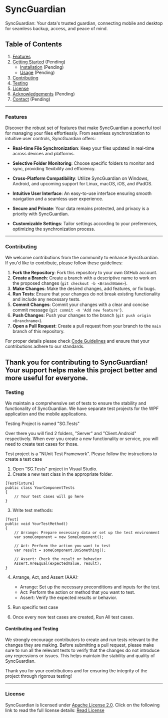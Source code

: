 # SyncGuardian
SyncGuardian: Your data's trusted guardian, connecting mobile and desktop for seamless backup, access, and peace of mind.

## Table of Contents

1. [Features](#features)
2. [Getting Started](#getting-started) (Pending)
   - [Installation](#installation) (Pending)
   - [Usage](#usage) (Pending)
3. [Contributing](#contributing)
4. [Testing](#testing)
5. [License](#license)
6. [Acknowledgements](#acknowledgements) (Pending)
7. [Contact](#contact) (Pending)
---
### Features

Discover the robust set of features that make SyncGuardian a powerful tool for managing your files effortlessly. From seamless synchronization to intuitive user controls, SyncGuardian offers:

- **Real-time File Synchronization**: Keep your files updated in real-time across devices and platforms.

- **Selective Folder Monitoring**: Choose specific folders to monitor and sync, providing flexibility and efficiency.

- **Cross-Platform Compatibility**: Utilize SyncGuardian on Windows, Android, and upcoming support for Linux, macOS, iOS, and iPadOS.

- **Intuitive User Interface**: An easy-to-use interface ensuring smooth navigation and a seamless user experience.

- **Secure and Private**: Your data remains protected, and privacy is a priority with SyncGuardian.

- **Customizable Settings**: Tailor settings according to your preferences, optimizing the synchronization process.

---
### Contributing

We welcome contributions from the community to enhance SyncGuardian. If you'd like to contribute, please follow these guidelines:

1. **Fork the Repository**: Fork this repository to your own GitHub account.
2. **Create a Branch**: Create a branch with a descriptive name to work on the proposed changes (`git checkout -b <BranchName>`).
3. **Make Changes**: Make the desired changes, add features, or fix bugs.
4. **Run Tests**: Ensure that your changes do not break existing functionality and include any necessary tests.
5. **Commit Changes**: Commit your changes with a clear and concise commit message (`git commit -m 'Add new feature'`).
6. **Push Changes**: Push your changes to the branch (`git push origin <Branchname>`).
7. **Open a Pull Request**: Create a pull request from your branch to the `main` branch of this repository.

For proper details please check [Code Guidelines](CONTRIBUTING.md) and ensure that your contributions adhere to our standards.

Thank you for contributing to SyncGuardian! Your support helps make this project better and more useful for everyone.
---
### Testing

We maintain a comprehensive set of tests to ensure the stability and functionality of SyncGuardian. We have separate test projects for the WPF application and the mobile applications.

Testing Project is named "SG.Tests"

Over there you will find 2 folders, "Server" and "Client.Android" respectively. When ever you create a new functionality or service, you will need to create test cases for those. 

Test project is a "NUnit Test Framework". Please follow the instructions to create a test case

1. Open "SG.Tests" project in Visual Studio. 
2. Create a new test class in the appropriate folder.

```
[TestFixture]
public class YourComponentTests
{
    // Your test cases will go here
}
```
3. Write test methods:
```
[Test]
public void YourTestMethod()
{
    // Arrange: Prepare necessary data or set up the test environment
    var someComponent = new SomeComponent();

    // Act: Perform the action you want to test
    var result = someComponent.DoSomething();

    // Assert: Check the result or behavior
    Assert.AreEqual(expectedValue, result);
}
```
4. Arrange, Act, and Assert (AAA):
   - Arrange: Set up the necessary preconditions and inputs for the test.
   - Act: Perform the action or method that you want to test.
   - Assert: Verify the expected results or behavior.

5. Run specific test case
6. Once every new test cases are created, Run All test cases.

#### Contributing and Testing
We strongly encourage contributors to create and run tests relevant to the changes they are making. Before submitting a pull request, please make sure to run all the relevant tests to verify that the changes do not introduce any regressions or issues. This helps maintain the stability and quality of SyncGuardian.

Thank you for your contributions and for ensuring the integrity of the project through rigorous testing!



---
### License
SyncGuardian is licensed under [Apache License 2.0](LICENSE). Click on the following link to read the full license details: [Read License](LICENSE)